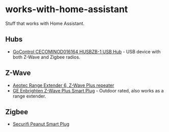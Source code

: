 # works-with-home-assistant

Stuff that works with Home Assistant.

## Hubs

* [GoControl CECOMINOD016164 HUSBZB-1 USB Hub](https://smile.amazon.com/gp/product/B01GJ826F8) - USB device with both Z-Wave and Zigbee radios.

## Z-Wave

* [Aeotec Range Extender 6, Z-Wave Plus repeater](https://smile.amazon.com/gp/product/B01M6CKJXC)
* [GE Enbrighten Z-Wave Plus Smart Plug](https://smile.amazon.com/gp/product/B06W9NWFM3) - Outdoor rated, also works as a range extender.

## Zigbee

* [Securifi Peanut Smart Plug](https://smile.amazon.com/gp/product/B00TC9NC82)
